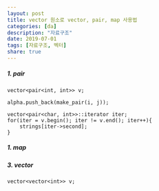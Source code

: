 ```yaml
---
layout: post
title: vector 원소로 vector, pair, map 사용법
categories: [da]
description: "자료구조"
date: 2019-07-01
tags: [자료구조, 벡터]
share: true
---
```



##### 1. pair
```
vector<pair<int, int>> v;

alpha.push_back(make_pair(i, j));

vector<pair<char, int>>::iterator iter;
for(iter = v.begin(); iter != v.end(); iter++){
	strings[iter->second];
}
```

##### 1. map

##### 3. vector
```
vector<vector<int>> v;
```